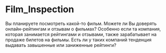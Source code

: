 # Film_Inspection
 Вы планируете посмотреть какой-то фильм. Можете ли Вы доверять онлайн-рейтингам и отзывам о фильмах? 
 Особенно если та компания, которая занимается рейтингами и отзывами, также зарабатывает на продаже билетов на фильмы. 
 Есть ли у таких компаний тенденция выдавать завышенные или заниженные рейтинги?
